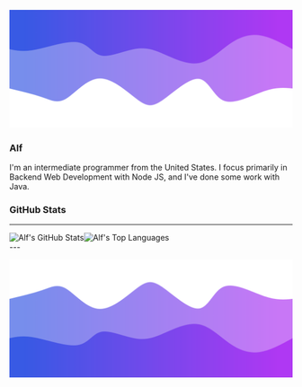 ![Header](./header.png)

### Alf
 I'm an intermediate programmer from the United States. I focus primarily in Backend Web Development with Node JS, and I've done some work with Java.

### GitHub Stats

---
<img align="left" alt="Alf's GitHub Stats" src="https://github-readme-stats.vercel.app/api?username=Alfredo-Developer&show_icons=true&theme=react&bg_color=DEG,00589B,0692E2&hide_border=true&title_color=0D1117&icon_color=0D1117" />
<img align="left" alt="Alf's Top Languages" src="https://github-readme-stats.vercel.app/api/top-langs/?username=Alfredo-Developer&show_icons=true&theme=react&bg_color=DEG,00589B,0692E2&hide_border=true&title_color=0D1117&icon_color=0D1117" />
<br>
---

![Footer](./footer.png)
